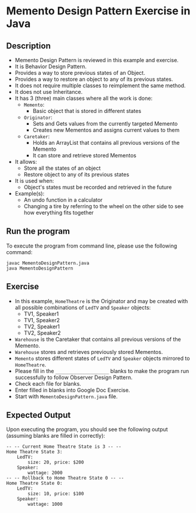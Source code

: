 # Memento Design Pattern Exercise in Java

## Description
* Memento Design Pattern is reviewed in this example and exercise.
* It is Behavior Design Pattern.
* Provides a way to store previous states of an Object.
* Provides a way to restore an object to any of its previous states.
* It does not require multiple classes to reimplement the same method.
* It does not use Inheritance.
* It has 3 (three) main classes where all the work is done:
  * `Memento`:
    * Basic object that is stored in different states
  * `Originator`:
    * Sets and Gets values from the currently targeted Memento
    * Creates new Mementos and assigns current values to them
  * `Caretaker`:
    * Holds an ArrayList that contains all previous versions of the Memento
    * It can store and retrieve stored Mementos
* It allows:
  * Store all the states of an object
  * Restore object to any of its previous states
* It is used when:
  * Object's states must be recorded and retrieved in the future
* Example(s):
  * An undo function in a calculator
  * Changing a tire by referring to the wheel on the other side to see how everything fits together

## Run the program
To execute the program from command line, please use the following command:

```
javac MementoDesignPattern.java
java MementoDesignPattern
```

## Exercise
* In this example, `HomeTheatre` is the Originator and may be created with all possible combinations of `LedTV` and
`Speaker` objects:
  * TV1, Speaker1
  * TV1, Speaker2
  * TV2, Speaker1
  * TV2, Speaker2
* `Warehouse` is the Caretaker that contains all previous versions of the Memento.
* `Warehouse` stores and retrieves previously stored Mementos.
* `Memento` stores different states of `LedTV` and `Speaker` objects mirrored to `HomeTheatre`.
* Please fill in the `____________________`  blanks to make the program run successfully to follow Observer Design
Pattern.
* Check each file for blanks.
* Enter filled in blanks into Google Doc Exercise.
* Start with `MementoDesignPattern.java` file.

## Expected Output
Upon executing the program, you should see the following output (assuming blanks are filled in correctly):

```
-- -- Current Home Theatre State is 3 -- --
Home Theatre State 3:
    LedTV:
        size: 20, price: $200
    Speaker:
        wattage: 2000
-- -- Rollback to Home Theatre State 0 -- --
Home Theatre State 0:
    LedTV:
        size: 10, price: $100
    Speaker:
        wattage: 1000
```
